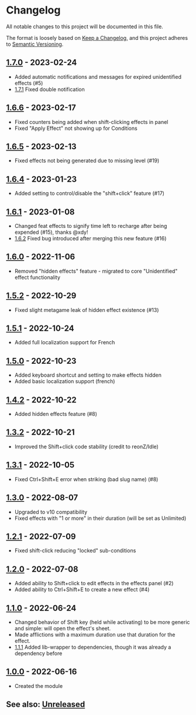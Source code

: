 # Changelog
All notable changes to this project will be documented in this file.

The format is loosely based on [Keep a Changelog](https://keepachangelog.com/en/1.0.0/),
and this project adheres to [Semantic Versioning](https://semver.org/spec/v2.0.0.html).

## [1.7.0] - 2023-02-24
- Added automatic notifications and messages for expired unidentified effects (#5)
- [1.7.1] Fixed double notification

## [1.6.6] - 2023-02-17
- Fixed counters being added when shift-clicking effects in panel
- Fixed "Apply Effect" not showing up for Conditions

## [1.6.5] - 2023-02-13
- Fixed effects not being generated due to missing level (#19)

## [1.6.4] - 2023-01-23
- Added setting to control/disable the "shift+click" feature (#17)

## [1.6.1] - 2023-01-08
- Changed feat effects to signify time left to recharge after being expended (#15), thanks @xdy!
- [1.6.2] Fixed bug introduced after merging this new feature (#16)

## [1.6.0] - 2022-11-06
- Removed "hidden effects" feature - migrated to core "Unidentified" effect functionality

## [1.5.2] - 2022-10-29
- Fixed slight metagame leak of hidden effect existence (#13)

## [1.5.1] - 2022-10-24
- Added full localization support for French

## [1.5.0] - 2022-10-23
- Added keyboard shortcut and setting to make effects hidden
- Added basic localization support (french)

## [1.4.2] - 2022-10-22
- Added hidden effects feature (#8)

## [1.3.2] - 2022-10-21
- Improved the Shift+click code stability (credit to reonZ/Idle)

## [1.3.1] - 2022-10-05
- Fixed Ctrl+Shift+E error when striking (bad slug name) (#8)

## [1.3.0] - 2022-08-07
- Upgraded to v10 compatibility
- Fixed effects with "1 or more" in their duration (will be set as Unlimited)

## [1.2.1] - 2022-07-09
- Fixed shift-click reducing "locked" sub-conditions

## [1.2.0] - 2022-07-08
- Added ability to Shift+click to edit effects in the effects panel (#2)
- Added ability to Ctrl+Shift+E to create a new effect (#4)

## [1.1.0] - 2022-06-24
- Changed behavior of Shift key (held while activating) to be more generic and simple:  will open the effect's sheet.
- Made afflictions with a maximum duration use that duration for the effect.
- [1.1.1] Added lib-wrapper to dependencies, though it was already a dependency before

## [1.0.0] - 2022-06-16
- Created the module

## See also: [Unreleased]

[1.0.0]: https://github.com/shemetz/pf2e-extempore-effects/compare/1.0.0...1.0.0
[1.1.0]: https://github.com/shemetz/pf2e-extempore-effects/compare/1.0.0...1.1.0
[1.1.1]: https://github.com/shemetz/pf2e-extempore-effects/compare/1.1.0...1.1.1
[1.2.0]: https://github.com/shemetz/pf2e-extempore-effects/compare/1.1.1...1.2.0
[1.2.1]: https://github.com/shemetz/pf2e-extempore-effects/compare/1.2.0...1.2.1
[1.3.0]: https://github.com/shemetz/pf2e-extempore-effects/compare/1.2.1...1.3.0
[1.3.1]: https://github.com/shemetz/pf2e-extempore-effects/compare/1.3.0...1.3.1
[1.3.2]: https://github.com/shemetz/pf2e-extempore-effects/compare/1.3.1...1.3.2
[1.4.2]: https://github.com/shemetz/pf2e-extempore-effects/compare/1.3.2...1.4.2
[1.5.0]: https://github.com/shemetz/pf2e-extempore-effects/compare/1.4.2...1.5.0
[1.5.1]: https://github.com/shemetz/pf2e-extempore-effects/compare/1.5.0...1.5.1
[1.5.2]: https://github.com/shemetz/pf2e-extempore-effects/compare/1.5.1...1.5.2
[1.6.0]: https://github.com/shemetz/pf2e-extempore-effects/compare/1.5.1...1.6.0
[1.6.1]: https://github.com/shemetz/pf2e-extempore-effects/compare/1.6.0...1.6.1
[1.6.2]: https://github.com/shemetz/pf2e-extempore-effects/compare/1.6.1...1.6.2
[1.6.4]: https://github.com/shemetz/pf2e-extempore-effects/compare/1.6.2...1.6.4
[1.6.5]: https://github.com/shemetz/pf2e-extempore-effects/compare/1.6.4...1.6.5
[1.6.6]: https://github.com/shemetz/pf2e-extempore-effects/compare/1.6.5...1.6.6
[1.7.0]: https://github.com/shemetz/pf2e-extempore-effects/compare/1.6.6...1.7.0
[1.7.1]: https://github.com/shemetz/pf2e-extempore-effects/compare/1.7.0...1.7.1
[Unreleased]: https://github.com/shemetz/pf2e-extempore-effects/compare/1.7.1...HEAD
